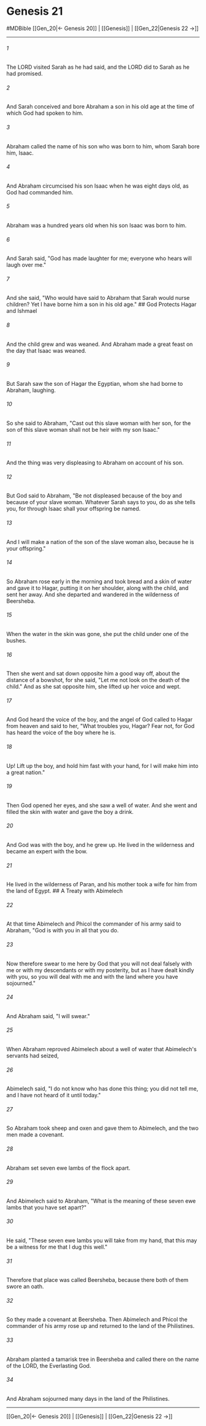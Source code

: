 # Genesis 21
#MDBible
[[Gen_20|← Genesis 20]] | [[Genesis]] | [[Gen_22|Genesis 22 →]]

***

###### 1 
The LORD visited Sarah as he had said, and the LORD did to Sarah as he had promised. 

###### 2 
And Sarah conceived and bore Abraham a son in his old age at the time of which God had spoken to him. 

###### 3 
Abraham called the name of his son who was born to him, whom Sarah bore him, Isaac. 

###### 4 
And Abraham circumcised his son Isaac when he was eight days old, as God had commanded him. 

###### 5 
Abraham was a hundred years old when his son Isaac was born to him. 

###### 6 
And Sarah said, "God has made laughter for me; everyone who hears will laugh over me." 

###### 7 
And she said, "Who would have said to Abraham that Sarah would nurse children? Yet I have borne him a son in his old age." ## God Protects Hagar and Ishmael 

###### 8 
And the child grew and was weaned. And Abraham made a great feast on the day that Isaac was weaned. 

###### 9 
But Sarah saw the son of Hagar the Egyptian, whom she had borne to Abraham, laughing. 

###### 10 
So she said to Abraham, "Cast out this slave woman with her son, for the son of this slave woman shall not be heir with my son Isaac." 

###### 11 
And the thing was very displeasing to Abraham on account of his son. 

###### 12 
But God said to Abraham, "Be not displeased because of the boy and because of your slave woman. Whatever Sarah says to you, do as she tells you, for through Isaac shall your offspring be named. 

###### 13 
And I will make a nation of the son of the slave woman also, because he is your offspring." 

###### 14 
So Abraham rose early in the morning and took bread and a skin of water and gave it to Hagar, putting it on her shoulder, along with the child, and sent her away. And she departed and wandered in the wilderness of Beersheba. 

###### 15 
When the water in the skin was gone, she put the child under one of the bushes. 

###### 16 
Then she went and sat down opposite him a good way off, about the distance of a bowshot, for she said, "Let me not look on the death of the child." And as she sat opposite him, she lifted up her voice and wept. 

###### 17 
And God heard the voice of the boy, and the angel of God called to Hagar from heaven and said to her, "What troubles you, Hagar? Fear not, for God has heard the voice of the boy where he is. 

###### 18 
Up! Lift up the boy, and hold him fast with your hand, for I will make him into a great nation." 

###### 19 
Then God opened her eyes, and she saw a well of water. And she went and filled the skin with water and gave the boy a drink. 

###### 20 
And God was with the boy, and he grew up. He lived in the wilderness and became an expert with the bow. 

###### 21 
He lived in the wilderness of Paran, and his mother took a wife for him from the land of Egypt. ## A Treaty with Abimelech 

###### 22 
At that time Abimelech and Phicol the commander of his army said to Abraham, "God is with you in all that you do. 

###### 23 
Now therefore swear to me here by God that you will not deal falsely with me or with my descendants or with my posterity, but as I have dealt kindly with you, so you will deal with me and with the land where you have sojourned." 

###### 24 
And Abraham said, "I will swear." 

###### 25 
When Abraham reproved Abimelech about a well of water that Abimelech's servants had seized, 

###### 26 
Abimelech said, "I do not know who has done this thing; you did not tell me, and I have not heard of it until today." 

###### 27 
So Abraham took sheep and oxen and gave them to Abimelech, and the two men made a covenant. 

###### 28 
Abraham set seven ewe lambs of the flock apart. 

###### 29 
And Abimelech said to Abraham, "What is the meaning of these seven ewe lambs that you have set apart?" 

###### 30 
He said, "These seven ewe lambs you will take from my hand, that this may be a witness for me that I dug this well." 

###### 31 
Therefore that place was called Beersheba, because there both of them swore an oath. 

###### 32 
So they made a covenant at Beersheba. Then Abimelech and Phicol the commander of his army rose up and returned to the land of the Philistines. 

###### 33 
Abraham planted a tamarisk tree in Beersheba and called there on the name of the LORD, the Everlasting God. 

###### 34 
And Abraham sojourned many days in the land of the Philistines. 

***

[[Gen_20|← Genesis 20]] | [[Genesis]] | [[Gen_22|Genesis 22 →]]
